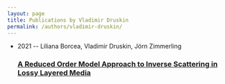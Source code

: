 ```yaml
---
layout: page
title: Publications by Vladimir Druskin
permalink: /authors/vladimir-druskin/
---
```


<ul class="post-list">
<li><span class='post-meta'>2021 -- Liliana Borcea, Vladimir Druskin, Jörn Zimmerling</span><h3><a class='post-link' href='../../a-reduced-order-model-approach-to-inverse-scattering-in-lossy-layered-media'>A Reduced Order Model Approach to Inverse Scattering in Lossy Layered Media</a></h3></li>

</ul>
